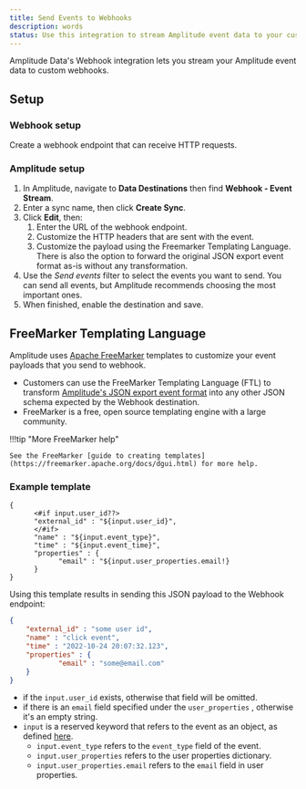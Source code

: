 ```yaml
---
title: Send Events to Webhooks
description: words
status: Use this integration to stream Amplitude event data to your custom webhooks.
---
```


Amplitude Data's Webhook integration lets you stream your Amplitude event data to custom webhooks.

## Setup

### Webhook setup

Create a webhook endpoint that can receive HTTP requests. 

### Amplitude setup

1. In Amplitude, navigate to **Data Destinations** then find **Webhook - Event Stream**.
2. Enter a sync name, then click **Create Sync**.
3. Click **Edit**, then:
    1. Enter the URL of the webhook endpoint.
    2. Customize the HTTP headers that are sent with the event.
    3. Customize the payload using the Freemarker Templating Language. There is also the option to forward the original JSON export event format as-is without any transformation.
4. Use the *Send events* filter to select the events you want to send. You can send all events, but Amplitude recommends choosing the most important ones.
5. When finished, enable the destination and save.

## FreeMarker Templating Language

Amplitude uses [Apache FreeMarker](https://freemarker.apache.org/ "https://freemarker.apache.org/") templates to customize your event payloads that you send to webhook.

- Customers can use the FreeMarker Templating Language (FTL) to transform [Amplitude's JSON export event format](https://www.docs.developers.amplitude.com/analytics/apis/export-api/ "https://www.docs.developers.amplitude.com/analytics/apis/export-api/") into any other JSON schema expected by the Webhook destination.
- FreeMarker is a free, open source templating engine with a large community.

!!!tip "More FreeMarker help"

    See the FreeMarker [guide to creating templates](https://freemarker.apache.org/docs/dgui.html) for more help. 

### Example template

```text
{
      <#if input.user_id??>
      "external_id" : "${input.user_id}",
      </#if>
      "name" : "${input.event_type}",
      "time" : "${input.event_time}",
      "properties" : {
            "email" : "${input.user_properties.email!}
      }
}
```

Using this template results in sending this JSON payload to the Webhook endpoint:

```json
{
    "external_id" : "some user id",
    "name" : "click event",
    "time" : "2022-10-24 20:07:32.123",
    "properties" : {
            "email" : "some@email.com"
    }
}
```

- if the `input.user_id` exists, otherwise that field will be omitted.
- if there is an `email` field specified under the `user_properties` , otherwise it's an empty string.
- `input` is a reserved keyword that refers to the event as an object, as defined [here](https://www.docs.developers.amplitude.com/analytics/apis/export-api/ "https://www.docs.developers.amplitude.com/analytics/apis/export-api/").
    - `input.event_type` refers to the `event_type` field of the event.
    - `input.user_properties` refers to the user properties dictionary.
    - `input.user_properties.email` refers to the `email` field in user properties.
